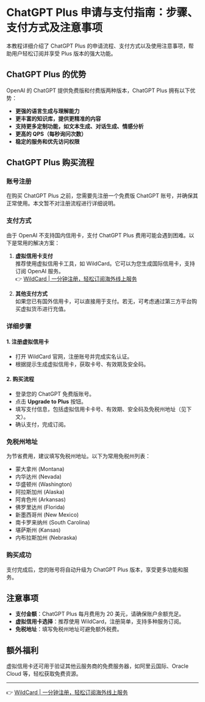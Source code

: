 # ChatGPT Plus 申请与支付指南：步骤、支付方式及注意事项

本教程详细介绍了 ChatGPT Plus 的申请流程、支付方式以及使用注意事项，帮助用户轻松订阅并享受 Plus 版本的强大功能。

## ChatGPT Plus 的优势

OpenAI 的 ChatGPT 提供免费版和付费版两种版本，ChatGPT Plus 拥有以下优势：

- **更强的语言生成与理解能力**  
- **更丰富的知识库，提供更精准的内容**  
- **支持更多定制功能，如文本生成、对话生成、情感分析**  
- **更高的 QPS（每秒询问次数）**  
- **稳定的服务和优先访问权限**

## ChatGPT Plus 购买流程

### 账号注册

在购买 ChatGPT Plus 之前，您需要先注册一个免费版 ChatGPT 账号，并确保其正常使用。本文暂不对注册流程进行详细说明。

### 支付方式

由于 OpenAI 不支持国内信用卡，支付 ChatGPT Plus 费用可能会遇到困难。以下是常用的解决方案：

1. **虚拟信用卡支付**  
   推荐使用虚拟信用卡工具，如 WildCard。它可以为您生成国际信用卡，支持订阅 OpenAI 服务。  
   👉 [WildCard | 一分钟注册，轻松订阅海外线上服务](https://bbtdd.com/WildCard)

2. **其他支付方式**  
   如果您已有国外信用卡，可以直接用于支付。若无，可考虑通过第三方平台购买虚拟货币进行充值。

### 详细步骤

#### 1. 注册虚拟信用卡

- 打开 WildCard 官网，注册账号并完成实名认证。  
- 根据提示生成虚拟信用卡，获取卡号、有效期及安全码。

#### 2. 购买流程

- 登录您的 ChatGPT 免费版账号。
- 点击 **Upgrade to Plus** 按钮。
- 填写支付信息，包括虚拟信用卡卡号、有效期、安全码及免税州地址（见下文）。
- 确认支付，完成订阅。

### 免税州地址

为节省费用，建议填写免税州地址。以下为常用免税州列表：

- 蒙大拿州 (Montana)
- 内华达州 (Nevada)
- 华盛顿州 (Washington)
- 阿拉斯加州 (Alaska)
- 阿肯色州 (Arkansas)
- 佛罗里达州 (Florida)
- 新墨西哥州 (New Mexico)
- 南卡罗来纳州 (South Carolina)
- 堪萨斯州 (Kansas)
- 内布拉斯加州 (Nebraska)

### 购买成功

支付完成后，您的账号将自动升级为 ChatGPT Plus 版本，享受更多功能和服务。

## 注意事项

- **支付金额**：ChatGPT Plus 每月费用为 20 美元，请确保账户余额充足。
- **虚拟信用卡选择**：推荐使用 WildCard，注册简单，支持多种服务订阅。
- **免税地址**：填写免税州地址可避免额外税费。

## 额外福利

虚拟信用卡还可用于验证其他云服务商的免费服务器，如阿里云国际、Oracle Cloud 等，轻松获取免费资源。

---

👉 [WildCard | 一分钟注册，轻松订阅海外线上服务](https://bbtdd.com/WildCard)